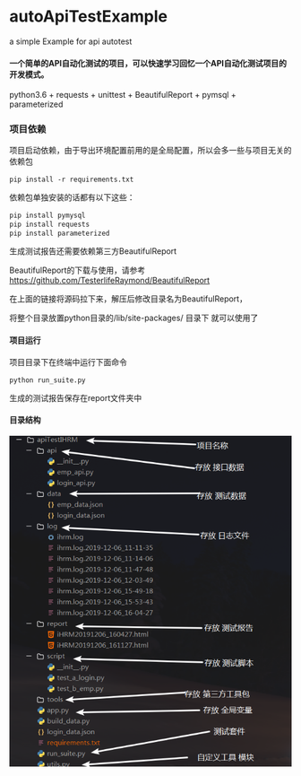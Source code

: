 # autoApiTestExample
a simple Example for api autotest

#### 一个简单的API自动化测试的项目，可以快速学习回忆一个API自动化测试项目的开发模式。

python3.6 + requests + unittest + BeautifulReport + pymsql + parameterized



### 项目依赖

项目启动依赖，由于导出环境配置前用的是全局配置，所以会多一些与项目无关的依赖包

```
pip install -r requirements.txt
```



依赖包单独安装的话都有以下这些：

```
pip install pymysql
pip install requests
pip install parameterized
```



生成测试报告还需要依赖第三方BeautifulReport

BeautifulReport的下载与使用，请参考<https://github.com/TesterlifeRaymond/BeautifulReport> 

在上面的链接将源码拉下来，解压后修改目录名为BeautifulReport，

将整个目录放置python目录的/lib/site-packages/ 目录下 就可以使用了



#### 项目运行

项目目录下在终端中运行下面命令

```
python run_suite.py
```

生成的测试报告保存在report文件夹中



#### 目录结构

![目录结构](https://github.com/1chott/autoApiTestExample/blob/master/%E7%9B%AE%E5%BD%95%E7%BB%93%E6%9E%84.png)
